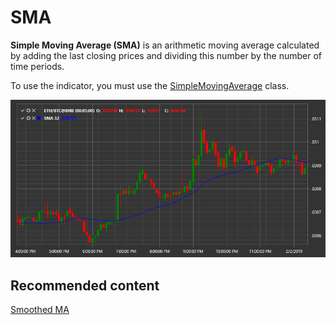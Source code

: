 # SMA

**Simple Moving Average (SMA)** is an arithmetic moving average calculated by adding the last closing prices and dividing this number by the number of time periods. 

To use the indicator, you must use the [SimpleMovingAverage](xref:StockSharp.Algo.Indicators.SimpleMovingAverage) class. 

![IndicatorSimpleMovingAverage](../../../../images/indicatorsimplemovingaverage.png)

## Recommended content

[Smoothed MA](smoothed_ma.md)
